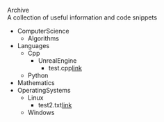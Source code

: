 Archive  
A collection of useful information and code snippets  
  
* ComputerScience  
  * Algorithms  
* Languages  
  * Cpp  
    * UnrealEngine  
      * test.cpp[link](Languages\Cpp\UnrealEngine\test.cpp)  
  * Python  
* Mathematics  
* OperatingSystems  
  * Linux  
    * test2.txt[link](OperatingSystems\Linux\test2.txt)  
  * Windows  
